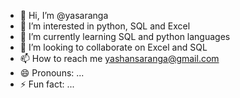 - 👋 Hi, I’m @yasaranga
- 👀 I’m interested in python, SQL and Excel
- 🌱 I’m currently learning SQL and python languages
- 💞️ I’m looking to collaborate on Excel and SQL
- 📫 How to reach me yashansaranga@gmail.com
- 😄 Pronouns: ...
- ⚡ Fun fact: ...

<!---
yasaranga/yasaranga is a ✨ special ✨ repository because its `README.md` (this file) appears on your GitHub profile.
You can click the Preview link to take a look at your changes.
--->
